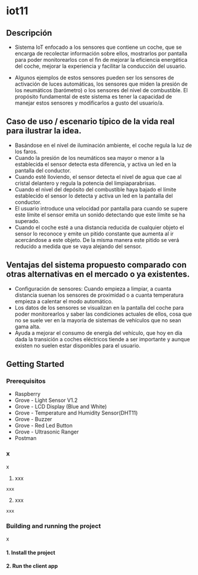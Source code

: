 # iot11

## Descripción
* Sistema IoT enfocado a los sensores que contiene un coche, que se encarga de recolectar información sobre ellos, mostrarlos por pantalla para poder monitorearlos con el fin de mejorar la eficiencia energética del coche, mejorar la experiencia y facilitar la conducción del usuario.

* Algunos ejemplos de estos sensores pueden ser los sensores de activación de luces automáticas, los sensores que miden la presión de los neumáticos (barómetro) o los sensores del nivel de combustible. El propósito fundamental de este sistema es tener la capacidad de manejar estos sensores y modificarlos a gusto del usuario/a.

## Caso de uso / escenario típico de la vida real para ilustrar la idea.

* Basándose en el nivel de iluminación ambiente, el coche regula la luz de los faros.
* Cuando la presión de los neumáticos sea mayor o menor a la establecida el sensor detecta esta diferencia, y activa un led en la pantalla del conductor.
* Cuando esté lloviendo, el sensor detecta el nivel de agua que cae al cristal delantero y regula la potencia del limpiaparabrisas.
* Cuando el nivel del depósito del combustible haya bajado el límite establecido el sensor lo detecta y activa un led en la pantalla del conductor.
* El usuario introduce una velocidad por pantalla para cuando se supere este límite el sensor emita un sonido detectando que este límite se ha superado. 
* Cuando el coche esté a una distancia reducida de cualquier objeto el sensor lo reconoce y emite un pitido constante que aumenta al ir acercándose a este objeto. De la misma manera este pitido se verá reducido a medida que se vaya alejando del sensor.

## Ventajas del sistema propuesto comparado con otras alternativas en el mercado o ya existentes.

* Configuración de sensores: Cuando empieza a limpiar, a cuanta distancia suenan los sensores de proximidad o a cuanta temperatura empieza a calentar el modo automático.
* Los datos de los sensores se visualizan en la pantalla del coche para poder monitorearlos y saber las condiciones actuales de ellos, cosa que no se suele ver en la mayoría de sistemas de vehículos que no sean gama alta.
* Ayuda a mejorar el consumo de energía del vehículo, que hoy en día dada la transición a coches eléctricos tiende a ser importante y aunque existen no suelen estar disponibles para el usuario.

## Getting Started
### Prerequisitos
* Raspberry
* Grove - Light Sensor V1.2
* Grove - LCD Display (Blue and White)
* Grove - Temperature and Humidity Sensor(DHT11)
* Grove - Buzzer
* Grove - Red Led Button
* Grove - Ultrasonic Ranger
* Postman

### x
x
1. xxx
```
xxx
```
2. xxx
```
xxx
```

### Building and running the project
x

#### 1. Install the project

#### 2.  Run the client app
